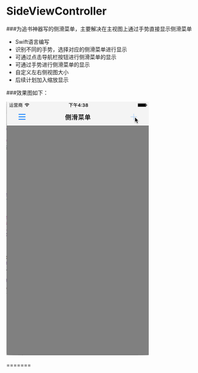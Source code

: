 # SideViewController
###为追书神器写的侧滑菜单，主要解决在主视图上通过手势直接显示侧滑菜单
* Swift语言编写
* 识别不同的手势，选择对应的侧滑菜单进行显示
* 可通过点击导航栏按钮进行侧滑菜单的显示
* 可通过手势进行侧滑菜单的显示
* 自定义左右侧视图大小
* 后续计划加入缩放显示

###效果图如下：

![SideViewController.gif](SideViewController.gif)

=======